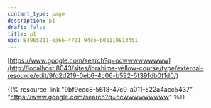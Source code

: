 ```yaml
---
content_type: page
description: p1
draft: false
title: p1
uid: 84965211-ea66-4701-94ce-b0a119813451
---
```

[https://www.google.com/search?q=ocwwwwwwwww](http://localhost:8043/sites/ibrahims-yellow-course/type/external-resource/edit/9fd2d219-0eb6-4c06-b592-5f391db0f1d0/)

{{% resource_link "9bf9ecc8-5618-47c9-a011-522a4acc5437" "https://www.google.com/search?q=ocwwwwwwwww" %}}